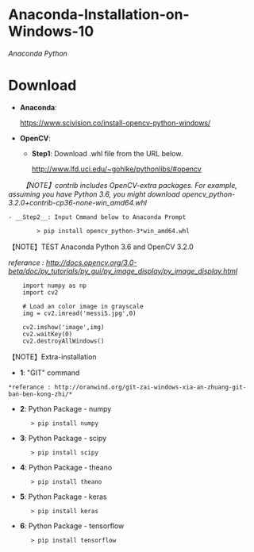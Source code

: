 # Anaconda-Installation-on-Windows-10
 *Anaconda Python*

# Download
- __Anaconda__:

    https://www.scivision.co/install-opencv-python-windows/
    
- __OpenCV__:

    - __Step1__: Download .whl file from the URL below.
    
         http://www.lfd.uci.edu/~gohlke/pythonlibs/#opencv

        *【NOTE】contrib includes OpenCV-extra packages.*
        *For example, assuming you have Python 3.6, you might download opencv_python-3.2.0+contrib-cp36-none-win_amd64.whl*
        
    - __Step2__: Input Cmmand below to Anaconda Prompt

            > pip install opencv_python-3*win_amd64.whl


【NOTE】TEST Anaconda Python 3.6 and OpenCV 3.2.0

*referance : http://docs.opencv.org/3.0-beta/doc/py_tutorials/py_gui/py_image_display/py_image_display.html*

        import numpy as np
        import cv2

        # Load an color image in grayscale
        img = cv2.imread('messi5.jpg',0)

        cv2.imshow('image',img)
        cv2.waitKey(0)
        cv2.destroyAllWindows()


【NOTE】Extra-installation 

   - __1__: "GIT" command

    *referance : http://oranwind.org/git-zai-windows-xia-an-zhuang-git-ban-ben-kong-zhi/*

   - __2__: Python Package - numpy
   
            > pip install numpy
        
   - __3__: Python Package - scipy

            > pip install scipy
        
   - __4__: Python Package - theano

            > pip install theano
        
   - __5__: Python Package - keras

            > pip install keras
        
   - __6__: Python Package - tensorflow
    
            > pip install tensorflow
